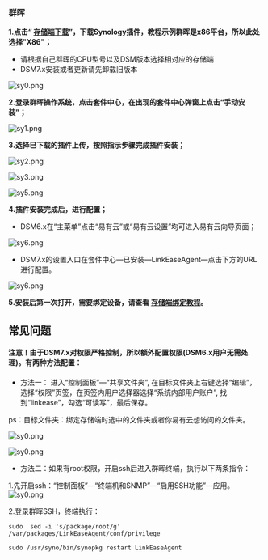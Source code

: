 ### 群晖

**1.点击“ [存储端下载](https://www.linkease.com/rd/linkease-syonlogy/)”，下载Synology插件，教程示例群晖是x86平台，所以此处选择"X86"；**

<!-- <font color="#ff0000">*请根据自己电脑上的CPU型号选择相对应的存储端</font><br /> -->
* 请根据自己群晖的CPU型号以及DSM版本选择相对应的存储端
* DSM7.x安装或者更新请先卸载旧版本

![sy0.png](./image/synology/sy0.jpg)

**2.登录群晖操作系统，点击套件中心，在出现的套件中心弹窗上点击“手动安装”；**

![sy1.png](./image/synology/sy1.png)

**3.选择已下载的插件上传，按照指示步骤完成插件安装；**

![sy2.png](./image/synology/sy2.png)

![sy3.png](./image/synology/sy3.png)

![sy5.png](./image/synology/sy5.png)

**4.插件安装完成后，进行配置；**

* DSM6.x在“主菜单”点击“易有云”或“易有云设置”均可进入易有云向导页面；

![sy6.png](./image/synology/sy6.png)

* DSM7.x的设置入口在套件中心—已安装—LinkEaseAgent—点击下方的URL进行配置。

![sy6.png](./image/synology/linkeaseAgent_url.jpg)

**5.安装后第一次打开，需要绑定设备，请查看 [存储端绑定教程](/zh/guide/linkease/install/cloud.md)。**

## 常见问题
#### 注意！由于DSM7.x对权限严格控制，所以额外配置权限(DSM6.x用户无需处理)。有两种方法配置：

- 方法一： 进入“控制面板”—“共享文件夹”, 在目标文件夹上右键选择“编辑”，选择“权限”页签，在页签内用户选择器选择“系统内部用户账户”, 找到“linkease”，勾选“可读写”，最后保存。

ps：目标文件夹：绑定存储端时选中的文件夹或者你易有云想访问的文件夹。

![sy0.png](./image/synology/syno_edit_permissions-1.jpg)

![sy0.png](./image/synology/syno_edit_permissions-2.jpg)

- 方法二：如果有root权限，开启ssh后进入群晖终端，执行以下两条指令：

1.先开启ssh：“控制面板”—“终端机和SNMP”—“启用SSH功能”—应用。
![sy0.png](./image/synology/syno_enable_ssh.jpg)

2.登录群晖SSH，终端执行：
```
sudo  sed -i 's/package/root/g' /var/packages/LinkEaseAgent/conf/privilege

sudo /usr/syno/bin/synopkg restart LinkEaseAgent
```
